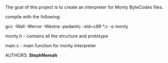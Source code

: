 The goal of this project is to create an interpreter for Monty ByteCodes files.

compile with the following:

gcc -Wall -Werror -Wextra -pedantic -std=c89 *.c -o monty

monty.h - contains all the structure and prototype

main.c - main function for monty interpreter

AUTHORS:
**StephNereah**
